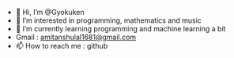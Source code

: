 - 👋 Hi, I’m @Gyokuken
- 👀 I’m interested in programming, mathematics and music
- 🌱 I’m currently learning programming and machine learning a bit
- Gmail : amitanshulal1681@gmail.com
- 📫 How to reach me : github
  

<!---
Gyokuken/Gyokuken is a ✨ special ✨ repository because its `README.md` (this file) appears on your GitHub profile.
You can click the Preview link to take a look at your changes.
--->
